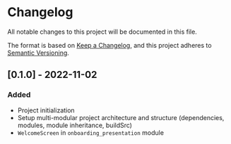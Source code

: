 # Changelog

All notable changes to this project will be documented in this file.

The format is based on [Keep a Changelog](https://keepachangelog.com/en/1.0.0/),
and this project adheres to [Semantic Versioning](https://semver.org/spec/v2.0.0.html).

## [0.1.0] - 2022-11-02

### Added
* Project initialization
* Setup multi-modular project architecture and structure (dependencies, modules, module inheritance, buildSrc)
* `WelcomeScreen` in `onboarding_presentation` module